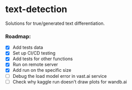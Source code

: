 # text-detection
Solutions for true/generated text differentiation.

### Roadmap:

- [X] Add tests data
- [X] Set up CI/CD testing
- [X] Add tests for other functions
- [X] Run on remote server
- [X] Add run on the specific size
- [ ] Debug the load model error in vast.ai service
- [ ] Check why kaggle run doesn't draw plots for wandb.ai
